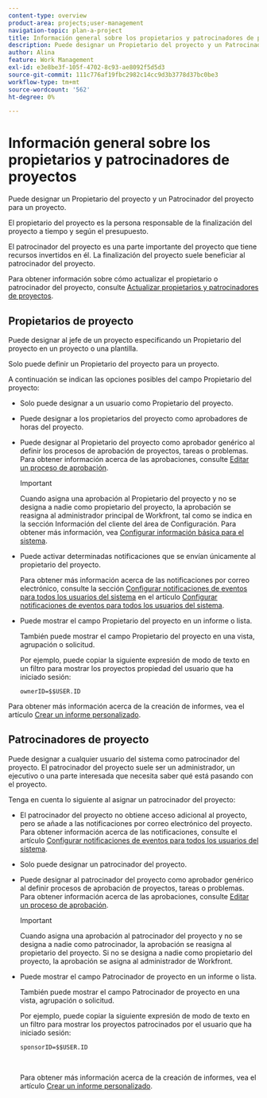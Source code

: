 ```yaml
---
content-type: overview
product-area: projects;user-management
navigation-topic: plan-a-project
title: Información general sobre los propietarios y patrocinadores de proyectos
description: Puede designar un Propietario del proyecto y un Patrocinador del proyecto para un proyecto.
author: Alina
feature: Work Management
exl-id: e3e8be3f-105f-4702-8c93-ae8092f5d5d3
source-git-commit: 111c776af19fbc2982c14cc9d3b3778d37bc0be3
workflow-type: tm+mt
source-wordcount: '562'
ht-degree: 0%

---
```


# Información general sobre los propietarios y patrocinadores de proyectos

<!-- Audited: 1/2024 -->

Puede designar un Propietario del proyecto y un Patrocinador del proyecto para un proyecto.

El propietario del proyecto es la persona responsable de la finalización del proyecto a tiempo y según el presupuesto.

El patrocinador del proyecto es una parte importante del proyecto que tiene recursos invertidos en él. La finalización del proyecto suele beneficiar al patrocinador del proyecto.

Para obtener información sobre cómo actualizar el propietario o patrocinador del proyecto, consulte [Actualizar propietarios y patrocinadores de proyectos](../../../manage-work/projects/planning-a-project/update-project-owners-and-sponsors.md).

## Propietarios de proyecto

Puede designar al jefe de un proyecto especificando un Propietario del proyecto en un proyecto o una plantilla.

Solo puede definir un Propietario del proyecto para un proyecto.

A continuación se indican las opciones posibles del campo Propietario del proyecto:

* Solo puede designar a un usuario como Propietario del proyecto.
* Puede designar a los propietarios del proyecto como aprobadores de horas del proyecto.
* Puede designar al Propietario del proyecto como aprobador genérico al definir los procesos de aprobación de proyectos, tareas o problemas. Para obtener información acerca de las aprobaciones, consulte [Editar un proceso de aprobación](../../../administration-and-setup/customize-workfront/configure-approval-milestone-processes/edit-an-approval-process.md).

  >[!IMPORTANT]
  >
  >Cuando asigna una aprobación al Propietario del proyecto y no se designa a nadie como propietario del proyecto, la aprobación se reasigna al administrador principal de Workfront, tal como se indica en la sección Información del cliente del área de Configuración. Para obtener más información, vea [Configurar información básica para el sistema](../../../administration-and-setup/get-started-wf-administration/configure-basic-info.md).
  >


* Puede activar determinadas notificaciones que se envían únicamente al propietario del proyecto.

  Para obtener más información acerca de las notificaciones por correo electrónico, consulte la sección [Configurar notificaciones de eventos para todos los usuarios del sistema](../../../administration-and-setup/manage-workfront/emails/configure-event-notifications-for-everyone-in-the-system.md#modify) en el artículo [Configurar notificaciones de eventos para todos los usuarios del sistema](../../../administration-and-setup/manage-workfront/emails/configure-event-notifications-for-everyone-in-the-system.md).

* Puede mostrar el campo Propietario del proyecto en un informe o lista.

  También puede mostrar el campo Propietario del proyecto en una vista, agrupación o solicitud.

  Por ejemplo, puede copiar la siguiente expresión de modo de texto en un filtro para mostrar los proyectos propiedad del usuario que ha iniciado sesión: 

  ```
  ownerID=$$USER.ID
  ```

Para obtener más información acerca de la creación de informes, vea el artículo [Crear un informe personalizado](../../../reports-and-dashboards/reports/creating-and-managing-reports/create-custom-report.md).

<!--
<div data-mc-conditions="QuicksilverOrClassic.Draft mode">
<h2>Update the Project Owner of a project</h2>
<p>(NOTE:&nbsp;drafted and moved to its own article)</p>
<ol>
<li value="1">Go to the project you want to update.</li>
<li value="2"> Click <strong>Project Details</strong> in the left panel. </li>
<li value="3"> Click&nbsp;the <strong>Edit</strong> icon <img src="assets/qs-edit-icon.png"> in the upper-right corner of the Project&nbsp;Details area, then click&nbsp;<strong>Overview</strong>.  </li>
<li value="4"> <p>Specify the name of a user for the <strong>Project Owner</strong> field.</p> <p>Only active users can be specified as Project Owners.</p> </li>
<li value="5"> Click&nbsp;<strong>Save Changes</strong>. </li>
</ol>
</div>
-->

## Patrocinadores de proyecto

Puede designar a cualquier usuario del sistema como patrocinador del proyecto. El patrocinador del proyecto suele ser un administrador, un ejecutivo o una parte interesada que necesita saber qué está pasando con el proyecto.

Tenga en cuenta lo siguiente al asignar un patrocinador del proyecto:

* El patrocinador del proyecto no obtiene acceso adicional al proyecto, pero se añade a las notificaciones por correo electrónico del proyecto. Para obtener información acerca de las notificaciones, consulte el artículo [Configurar notificaciones de eventos para todos los usuarios del sistema](../../../administration-and-setup/manage-workfront/emails/configure-event-notifications-for-everyone-in-the-system.md).

* Solo puede designar un patrocinador del proyecto.
* Puede designar al patrocinador del proyecto como aprobador genérico al definir procesos de aprobación de proyectos, tareas o problemas. Para obtener información acerca de las aprobaciones, consulte [Editar un proceso de aprobación](../../../administration-and-setup/customize-workfront/configure-approval-milestone-processes/edit-an-approval-process.md).

  >[!IMPORTANT]
  >
  >Cuando asigna una aprobación al patrocinador del proyecto y no se designa a nadie como patrocinador, la aprobación se reasigna al propietario del proyecto. Si no se designa a nadie como propietario del proyecto, la aprobación se asigna al administrador de Workfront.

* Puede mostrar el campo Patrocinador de proyecto en un informe o lista.

  También puede mostrar el campo Patrocinador de proyecto en una vista, agrupación o solicitud.

  Por ejemplo, puede copiar la siguiente expresión de modo de texto en un filtro para mostrar los proyectos patrocinados por el usuario que ha iniciado sesión:

  ```
  sponsorID=$$USER.ID
  ```

   

  Para obtener más información acerca de la creación de informes, vea el artículo [Crear un informe personalizado](../../../reports-and-dashboards/reports/creating-and-managing-reports/create-custom-report.md).

<!--
<div data-mc-conditions="QuicksilverOrClassic.Draft mode">
<h2>Update the Project Sponsor of a project </h2>
<p>(NOTE: drafted and moved to its own article) </p>
<ol>
<li value="1">Go to the Project you want to update.</li>
<li value="2"> Click <strong>Project Details</strong> in the left panel. </li>
<li value="3"> Click&nbsp;the <strong>Edit</strong> icon <img src="assets/qs-edit-icon.png"> in the upper-right corner of the Project&nbsp;Details area, then click&nbsp;<strong>Overview</strong>.  </li>
<li value="4"> <p>Specify the name of a user for the <strong>Project Sponsor</strong> field.</p> <p>Only active users can be specified as Project Sponsors.</p> </li>
<li value="5"> Click&nbsp;<strong>Save Changes</strong>. </li>
</ol>
</div>
-->
